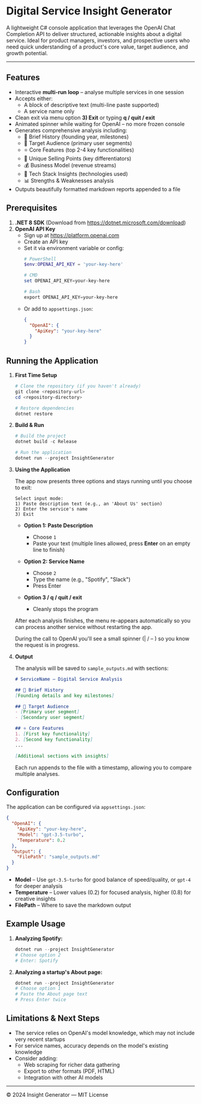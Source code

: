 # Digital Service Insight Generator

A lightweight C# console application that leverages the OpenAI Chat Completion API to deliver structured, actionable insights about a digital service. Ideal for product managers, investors, and prospective users who need quick understanding of a product's core value, target audience, and growth potential.

---

## Features

* Interactive **multi-run loop** – analyse multiple services in one session
* Accepts either:
  * A block of descriptive text (multi-line paste supported)
  * A service name only
* Clean exit via menu option **3) Exit** or typing **q / quit / exit**
* Animated spinner while waiting for OpenAI – no more frozen console
* Generates comprehensive analysis including:
  * 📅 Brief History (founding year, milestones)
  * 👥 Target Audience (primary user segments)
  * ⭐ Core Features (top 2-4 key functionalities)
  * 🎯 Unique Selling Points (key differentiators)
  * 💰 Business Model (revenue streams)
  * 🔧 Tech Stack Insights (technologies used)
  * 📊 Strengths & Weaknesses analysis
* Outputs beautifully formatted markdown reports appended to a file

## Prerequisites

1. **.NET 8 SDK** (Download from https://dotnet.microsoft.com/download)
2. **OpenAI API Key**
   * Sign up at https://platform.openai.com
   * Create an API key
   * Set it via environment variable or config:
     ```powershell
     # PowerShell
     $env:OPENAI_API_KEY = 'your-key-here'
     
     # CMD
     set OPENAI_API_KEY=your-key-here
     
     # Bash
     export OPENAI_API_KEY=your-key-here
     ```
   * Or add to `appsettings.json`:
     ```json
     {
       "OpenAI": {
         "ApiKey": "your-key-here"
       }
     }
     ```

## Running the Application

1. **First Time Setup**
   ```powershell
   # Clone the repository (if you haven't already)
   git clone <repository-url>
   cd <repository-directory>

   # Restore dependencies
   dotnet restore
   ```

2. **Build & Run**
   ```powershell
   # Build the project
   dotnet build -c Release

   # Run the application
   dotnet run --project InsightGenerator
   ```

3. **Using the Application**
   
   The app now presents three options and stays running until you choose to exit:

   ```
   Select input mode:
   1) Paste description text (e.g., an 'About Us' section)
   2) Enter the service's name
   3) Exit
   ```

   * **Option 1: Paste Description**
     - Choose `1`
     - Paste your text (multiple lines allowed, press **Enter** on an empty line to finish)

   * **Option 2: Service Name**
     - Choose `2`
     - Type the name (e.g., "Spotify", "Slack")
     - Press Enter

   * **Option 3 / q / quit / exit**
      - Cleanly stops the program

   After each analysis finishes, the menu re-appears automatically so you can process another service without restarting the app.

   During the call to OpenAI you'll see a small spinner (| / – \) so you know the request is in progress.

4. **Output**
   
   The analysis will be saved to `sample_outputs.md` with sections:

   ```markdown
   # ServiceName – Digital Service Analysis
   
   ## 📅 Brief History
   [Founding details and key milestones]

   ## 👥 Target Audience
   - [Primary user segment]
   - [Secondary user segment]

   ## ⭐ Core Features
   1. [First key functionality]
   2. [Second key functionality]
   ...

   [Additional sections with insights]
   ```

   Each run appends to the file with a timestamp, allowing you to compare multiple analyses.

## Configuration

The application can be configured via `appsettings.json`:

```json
{
  "OpenAI": {
    "ApiKey": "your-key-here",
    "Model": "gpt-3.5-turbo",
    "Temperature": 0.2
  },
  "Output": {
    "FilePath": "sample_outputs.md"
  }
}
```

* **Model** – Use `gpt-3.5-turbo` for good balance of speed/quality, or `gpt-4` for deeper analysis
* **Temperature** – Lower values (0.2) for focused analysis, higher (0.8) for creative insights
* **FilePath** – Where to save the markdown output

## Example Usage

1. **Analyzing Spotify:**
   ```powershell
   dotnet run --project InsightGenerator
   # Choose option 2
   # Enter: Spotify
   ```

2. **Analyzing a startup's About page:**
   ```powershell
   dotnet run --project InsightGenerator
   # Choose option 1
   # Paste the About page text
   # Press Enter twice
   ```

## Limitations & Next Steps

* The service relies on OpenAI's model knowledge, which may not include very recent startups
* For service names, accuracy depends on the model's existing knowledge
* Consider adding:
  * Web scraping for richer data gathering
  * Export to other formats (PDF, HTML)
  * Integration with other AI models

---

© 2024 Insight Generator — MIT License 